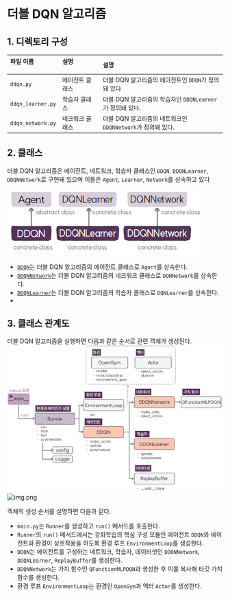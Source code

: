 # 더블 DQN 알고리즘

## 1. 디렉토리 구성
| 파일 이름               |설명                        | 설명                                    |
|:--------------------|:--                          |:--------------------------------------|
| `ddqn.py`           | 에이전트 클래스 | 더블 DQN 알고리즘의 에이전트인 `DDQN`가 정의돼 있다        | 
| `ddqn_learner.py`    | 학습자 클래스 | 더블 DQN 알고리즘의 학습자인 `DDQNLearner`가 정의돼 있다.  | 
| `ddqn_network.py`    | 네크워크 클래스 | 더블 DQN 알고리즘의 네트워크인 `DDQNNetwork`가 정의돼 있다. | 

##  2. 클래스
더블 DQN 알고리즘은 에이전트, 네트워크, 학습자 클래스인 `DDQN`, `DDQNLearner`, `DDQNNetwork`로 구현돼 있으며 
이들은 `Agent`, `Learner`, `Network`를 상속하고 있다

![더블 DQN 알고리즘의 에이전트, 학습자, 네트워크 클래스](img/class_diagram.png)

* [`DDQN`](DDQN.md)는 더블 DQN 알고리즘의 에이전트 클래스로 `Agent`를 상속한다.
* [`DDQNNetwork`](DDQNNetwork.md)는 더블 DQN 알고리즘의 네크워크 클래스로 `DQNNetwork`를 상속한다.
* [`DDQNLearner`](DDQNLearner.md)는 더블 DQN 알고리즘의 학습자 클래스로 `DQNLearner`를 상속한다.
* 
##  3. 클래스 관계도
더블 DQN 알고리즘을 실행하면 다음과 같은 순서로 관련 객체가 생성된다.
![클래스 관계도](img/class_tree.png)![img.png](img.png)

객체의 생성 순서를 설명하면 다음과 같다.
* `main.py`는 `Runner`를 생성하고 `run()` 메서드를 호출한다.
* `Runner`의 `run()` 메서드에서는 강화학습의 핵심 구성 모듈인 에이전트 `DDQN`와 에이전트와 환경이 상호작용을 하도록 환경 루프 `EnvironmentLoop`를 생성한다.
* `DDQN`는 에이전트를 구성하는 네트워크, 학습자, 데이터셋인 `DDQNNetwork`, `DDQNLearner`, `ReplayBuffer`를 생성한다.
* `DDQNNetwork`는  가치 함수인 `QFunctionMLPDQN`과 생성한 후 이를 복사해 타깃 가치 함수를 생성한다.
* 환경 루프 `EnvironmentLoop`는 환경인 `OpenGym`과 액터 `Actor`를 생성한다.